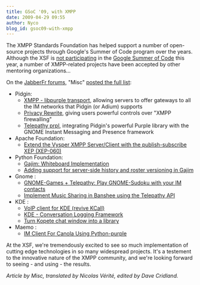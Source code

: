```yaml
---
title: GSoC '09, with XMPP
date: 2009-04-29 09:55
author: Nyco
blog_id: gsoc09-with-xmpp
---
```


The XMPP Standards Foundation has helped support a number of open-source projects through Google's Summer of Code program over the years. Although the XSF is [not participating](http://blog.xmpp.org/index.php/2009/02/google-summer-of-code/) in the [Google Summer of Code](http://code.google.com/soc/) this year, a number of XMPP-related projects have been accepted by other mentoring organizations...

On the [JabberFr forums](http://forum.jabberfr.org/), "Misc" [posted the full list](http://forum.jabberfr.org/viewtopic.php?pid=7958):

-   Pidgin:
    -   [XMPP - libpurple transport](http://socghop.appspot.com/student_project/show/google/gsoc2009/pidgin/t124023373321), allowing servers to offer gateways to all the IM networks that Pidgin (or Adium) supports
    -   [Privacy Rewrite](http://socghop.appspot.com/student_project/show/google/gsoc2009/pidgin/t124023373129),
giving users powerful controls over "XMPP firewalling"
    -   [Telepathy prpl](http://socghop.appspot.com/student_project/show/google/gsoc2009/pidgin/t124024196001),
integrating Pidgin's powerful Purple library with the GNOME Instant Messaging and Presence framework
-   Apache Foundation:
    -   [Extend the Vysper XMPP Server/Client with the publish-subscribe XEP (XEP-060)](http://socghop.appspot.com/student_project/show/google/gsoc2009/asf/t124021715212)
-   Python Foundation:
    -   [Gajim: Whiteboard Implementation](http://socghop.appspot.com/student_project/show/google/gsoc2009/python/t124024629306)
    -   [Adding support for server-side history and roster versioning in Gajim](http://socghop.appspot.com/student_project/show/google/gsoc2009/python/t124024627730)
-   Gnome :
    -   [GNOME-Games + Telepathy: Play GNOME-Sudoku with your IM contacts](http://socghop.appspot.com/student_project/show/google/gsoc2009/gnome/t124022403181)
    -   [Implement Music Sharing in Banshee using the Telepathy API](http://socghop.appspot.com/student_project/show/google/gsoc2009/gnome/t124022403765)
-   KDE :
    -   [VoIP client for KDE (revive KCall)](http://socghop.appspot.com/student_project/show/google/gsoc2009/kde/t124022560138)
    -   [KDE - Conversation Logging Framework](http://socghop.appspot.com/student_project/show/google/gsoc2009/kde/t124022561796)
    -   [Turn Kopete chat window into a library](http://socghop.appspot.com/student_project/show/google/gsoc2009/kde/t124022561339)
-   Maemo :
    -   [IM Client For Canola Using Python-purple](http://socghop.appspot.com/student_project/show/google/gsoc2009/maemo/t124022673888)

At the XSF, we're tremendously excited to see so much implementation of cutting edge technologies in so many widespread projects. It's a testement to the innovative nature of the XMPP community, and we're looking forward to seeing - and using - the results.

*Article by Misc, translated by Nicolas Vérité, edited by Dave Cridland.*
